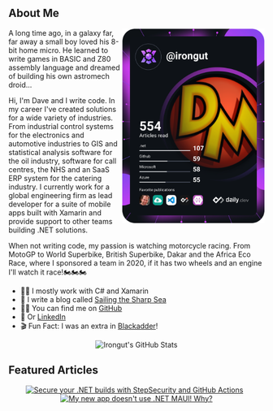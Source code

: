## About Me

<a href="https://app.daily.dev/irongut"><img src="https://github.com/irongut/irongut/blob/master/devcard.svg" width="280" align="right" alt="Dave Murray's Dev Card"/></a>

A long time ago, in a galaxy far, far away a small boy loved his 8-bit home micro. He learned to write games in BASIC and Z80 assembly language and dreamed of building his own astromech droid...

Hi, I'm Dave and I write code. In my career I've created solutions for a wide variety of industries. From industrial control systems for the electronics and automotive industries to GIS and statistical analysis software for the oil industry, software for call centres, the NHS and an SaaS ERP system for the catering industry. I currently work for a global engineering firm as lead developer for a suite of mobile apps built with Xamarin and provide support to other teams building .NET solutions.

When not writing code, my passion is watching motorcycle racing. From MotoGP to World Superbike, British Superbike, Dakar and the Africa Eco Race, where I sponsored a team in 2020, if it has two wheels and an engine I'll watch it race!🏍🏍🏍

* 👨‍🔧 I mostly work with C# and Xamarin
* 📃 I write a blog called [Sailing the Sharp Sea](https://blog.taranissoftware.com/)
* 👨‍💻 You can find me on [GitHub](https://github.com/irongut)
* 👋 Or [LinkedIn](https://www.linkedin.com/in/dave-murray-glasgow/)
* 🎬 Fun Fact: I was an extra in [Blackadder](https://www.imdb.com/title/tt0212579/)!

<div align="center">
  
![Irongut's GitHub Stats](https://github-readme-stats.vercel.app/api?username=irongut&count_private=true&show_icons=true&hide=contribs&title_color=dec303&text_color=eceff4&icon_color=bf3016&bg_color=90,2e3440,000000)
  
</div>

## Featured Articles
<div align="center">

[![Secure your .NET builds with StepSecurity and GitHub Actions](https://hashnode-blog-cards.souravdey777.vercel.app/api/getHashnodeBlog?url=https://blog.taranissoftware.com/secure-your-net-builds-with-stepsecurity-and-github-actions&large=true&theme=dark)](https://blog.taranissoftware.com/secure-your-net-builds-with-stepsecurity-and-github-actions)
&nbsp;
[![My new app doesn't use .NET MAUI! Why?](https://hashnode-blog-cards.souravdey777.vercel.app/api/getHashnodeBlog?url=https://blog.taranissoftware.com/my-new-app-doesnt-use-net-maui-why&large=true&theme=dark)](https://blog.taranissoftware.com/my-new-app-doesnt-use-net-maui-why)

</div>
